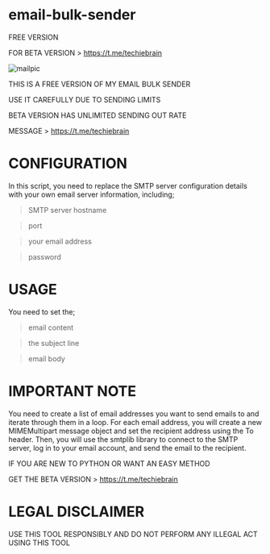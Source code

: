 # email-bulk-sender
FREE VERSION

FOR BETA VERSION > https://t.me/techiebrain

![mailpic](https://user-images.githubusercontent.com/125784563/221349763-7949471c-7262-4d16-90a7-d16c80105313.png)

THIS IS A FREE VERSION OF MY EMAIL BULK SENDER 

USE IT CAREFULLY DUE TO SENDING LIMITS

BETA VERSION HAS UNLIMITED SENDING OUT RATE

MESSAGE > https://t.me/techiebrain

# CONFIGURATION

In this script, you need to replace the SMTP server configuration details with your own email server information, including;

> SMTP server hostname

> port

> your email address 

> password


# USAGE

You need to set the; 

> email content

> the subject line 

> email body

# IMPORTANT NOTE

You need to create a list of email addresses you want to send emails to and iterate through them in a loop. For each email address, you will create a new MIMEMultipart message object and set the recipient address using the To header. Then, you will use the smtplib library to connect to the SMTP server, log in to your email account, and send the email to the recipient.

IF YOU ARE NEW TO PYTHON OR WANT AN EASY METHOD

GET THE BETA VERSION > https://t.me/techiebrain

# LEGAL DISCLAIMER

USE THIS TOOL RESPONSIBLY AND DO NOT PERFORM ANY ILLEGAL ACT USING THIS TOOL
